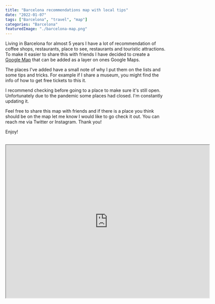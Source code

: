 ```yaml
---
title: "Barcelona recommendations map with local tips"
date: "2022-01-07"
tags: ["Barcelona", "travel", "map"]
categories: "Barcelona"
featuredImage: "./barcelona-map.png"
---
```


Living in Barcelona for almost 5 years I have a lot of recommendation of coffee shops, restaurants, place to see, restaurants and touristic attractions. To make it easier to share this with friends I have decided to create a <a  class="articleLink" href="https://www.google.com/maps/d/viewer?mid=1_AbMYdBiQDeHYSW9ipuHl0lMhoClA0F0&usp=sharing">Google Map</a> that can be added as a layer on ones Google Maps.

The places I've added have a small note of why I put them on the lists and some tips and tricks. For example if I share a museum, you might find the info of how to get free tickets to this it.

I recommend checking before going to a place to make sure it's still open. Unfortunately due to the pandemic some places had closed. I'm constantly updating it.

Feel free to share this map with friends and if there is a place you think should be on the map let me know I would like to go check it out. You can reach me via Twitter or Instagram. Thank you!

Enjoy!
<br/>
<br/>

<div class="embed-responsive embed-responsive-4by3">
<iframe src="https://www.google.com/maps/d/u/0/embed?mid=1_AbMYdBiQDeHYSW9ipuHl0lMhoClA0F0&ehbc=2E312F&zoom=5&ll=41.39877391979456%2C2.1685822227257257&z=13" width="640" height="480"></iframe>
</div>
